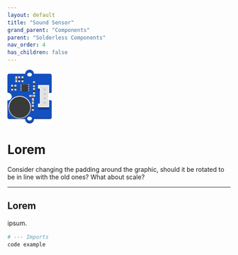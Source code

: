 ```yaml
---
layout: default
title: "Sound Sensor"
grand_parent: "Components"
parent: "Solderless Components"
nav_order: 4
has_children: false
---
```


<img src="assets/Grove-Sound-Sensor.png" alt="Sound Sensor" width="100"/>

# Lorem
Consider changing the padding around the graphic, should it be rotated to be in line with the old ones? What about scale?

---

## Lorem
ipsum.
```python
# --- Imports
code example

```

